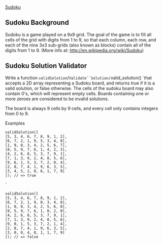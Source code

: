 [Sudoku ](https://www.codewars.com/kata/sudoku-solution-validator/train/python)

## Sudoku Background
Sudoku is a game played on a 9x9 grid. The goal of the game is to fill all cells of the grid with digits from 1 to 9, so that each column, each row, and each of the nine 3x3 sub-grids (also known as blocks) contain all of the digits from 1 to 9. 
(More info at: http://en.wikipedia.org/wiki/Sudoku)

## Sudoku Solution Validator
Write a function `validSolution`/`Validate``Solution/`valid_solution() `that accepts a 2D array representing a Sudoku board, and returns true if it is a valid solution, or false otherwise. The cells of the sudoku board may also contain 0's, which will represent empty cells. Boards containing one or more zeroes are considered to be invalid solutions.

The board is always 9 cells by 9 cells, and every cell only contains integers from 0 to 9.

Examples

    validSolution([
    [5, 3, 4, 6, 7, 8, 9, 1, 2],
    [6, 7, 2, 1, 9, 5, 3, 4, 8],
    [1, 9, 8, 3, 4, 2, 5, 6, 7],
    [8, 5, 9, 7, 6, 1, 4, 2, 3],
    [4, 2, 6, 8, 5, 3, 7, 9, 1],
    [7, 1, 3, 9, 2, 4, 8, 5, 6],
    [9, 6, 1, 5, 3, 7, 2, 8, 4],
    [2, 8, 7, 4, 1, 9, 6, 3, 5],
    [3, 4, 5, 2, 8, 6, 1, 7, 9]
    ]); // => true
`

    validSolution([
    [5, 3, 4, 6, 7, 8, 9, 1, 2], 
    [6, 7, 2, 1, 9, 0, 3, 4, 8],
    [1, 0, 0, 3, 4, 2, 5, 6, 0],
    [8, 5, 9, 7, 6, 1, 0, 2, 0],
    [4, 2, 6, 8, 5, 3, 7, 9, 1],
    [7, 1, 3, 9, 2, 4, 8, 5, 6],
    [9, 0, 1, 5, 3, 7, 2, 1, 4],
    [2, 8, 7, 4, 1, 9, 6, 3, 5],
    [3, 0, 0, 4, 8, 1, 1, 7, 9]
    ]); // => false